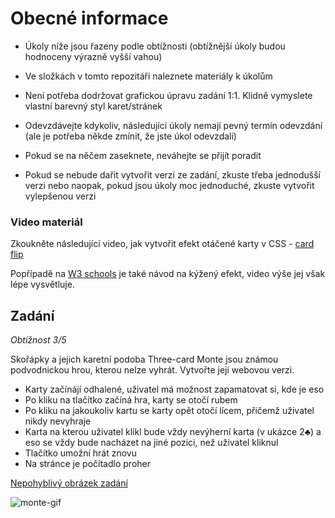 # Obecné informace

-   Úkoly níže jsou řazeny podle obtížnosti (obtížnější úkoly budou hodnoceny výrazně vyšší vahou)

-   Ve složkách v tomto repozitáři naleznete materiály k úkolům

-   Není potřeba dodržovat grafickou úpravu zadání 1:1. Klidně vymyslete vlastní barevný styl karet/stránek

-   Odevzdávejte kdykoliv, následující úkoly nemají pevný termín odevzdání (ale je potřeba někde zmínit, že jste úkol odevzdali)

-   Pokud se na něčem zaseknete, neváhejte se přijít poradit

-   Pokud se nebude dařit vytvořit verzi ze zadání, zkuste třeba jednodušší verzi nebo naopak, pokud jsou úkoly moc jednoduché, zkuste vytvořit vylepšenou verzi

### Video materiál

Zkoukněte následující video, jak vytvořit efekt otáčené karty v CSS - [card flip](https://www.youtube.com/watch?v=OV8MVmtgmoY)

Popřípadě na [W3 schools](https://www.w3schools.com/howto/howto_css_flip_card.asp) je také návod na kýžený efekt, video výše jej však lépe vysvětluje.

## Zadání

_Obtížnost 3/5_

Skořápky a jejich karetní podoba Three-card Monte jsou známou podvodnickou hrou, kterou nelze vyhrát. Vytvořte její webovou verzi.

-   Karty začínájí odhalené, uživatel má možnost zapamatovat si, kde je eso
-   Po kliku na tlačítko začíná hra, karty se otočí rubem
-   Po kliku na jakoukoliv kartu se karty opět otočí lícem, přičemž uživatel nikdy nevyhraje
-   Karta na kterou uživatel klikl bude vždy nevýherní karta (v ukázce 2♣) a eso se vždy bude nacházet na jiné pozici, než uživatel kliknul
-   Tlačítko umožní hrát znovu
-   Na stránce je počítadlo proher

[Nepohyblivý obrázek zadání](https://github.com/JS-Trebesin/ukoly_karty/assets/84028625/cf77cd0f-3b24-4fa7-a5f5-e98e1ac83d14)

![monte-gif](https://github.com/JS-Trebesin/ukoly_karty/assets/84028625/3898d491-29d7-4d44-9771-c971141d4aaa)
